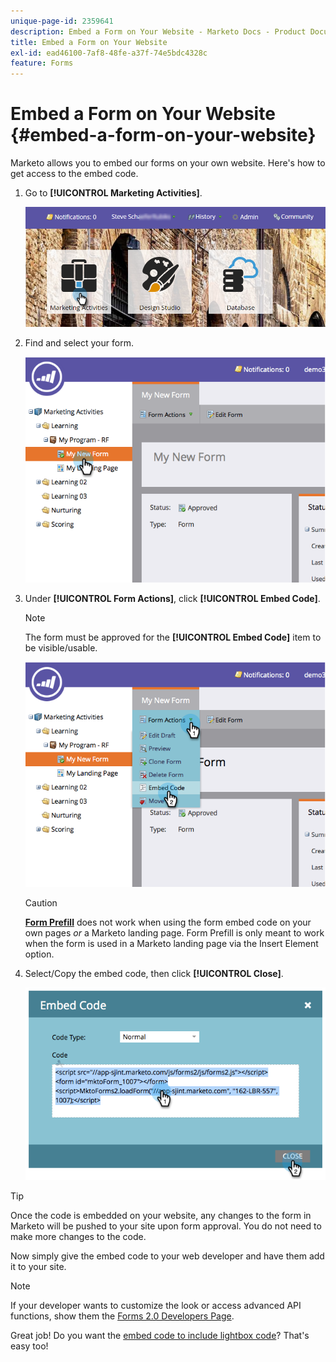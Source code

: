 ```yaml
---
unique-page-id: 2359641
description: Embed a Form on Your Website - Marketo Docs - Product Documentation
title: Embed a Form on Your Website
exl-id: ead46100-7af8-48fe-a37f-74e5bdc4328c
feature: Forms
---
```

# Embed a Form on Your Website {#embed-a-form-on-your-website}

Marketo allows you to embed our forms on your own website. Here's how to get access to the embed code.

1. Go to **[!UICONTROL Marketing Activities]**.

   ![](assets/login-marketing-activities-4.png)

1. Find and select your form.

   ![](assets/image2014-9-15-12-3a12-3a14.png)

1. Under **[!UICONTROL Form Actions]**, click **[!UICONTROL Embed Code]**.

   >[!NOTE]
   >
   >The form must be approved for the **[!UICONTROL Embed Code]** item to be visible/usable.

   ![](assets/image2014-9-15-12-3a12-3a20.png)

   >[!CAUTION]
   >
   >**[Form Prefill](/help/marketo/product-docs/administration/settings/edit-landing-page-settings.md)** does not work when using the form embed code on your own pages _or_ a Marketo landing page. Form Prefill is only meant to work when the form is used in a Marketo landing page via the Insert Element option.

1. Select/Copy the embed code, then click **[!UICONTROL Close]**.

   ![](assets/image2014-9-15-12-3a12-3a31.png)

>[!TIP]
>
>Once the code is embedded on your website, any changes to the form in Marketo will be pushed to your site upon form approval. You do not need to make more changes to the code.

Now simply give the embed code to your web developer and have them add it to your site.

>[!NOTE]
>
>If your developer wants to customize the look or access advanced API functions, show them the [Forms 2.0 Developers Page](https://experienceleague.adobe.com/en/docs/marketo-developer/marketo/javascriptapi/forms-api-reference).

Great job! Do you want the [embed code to include lightbox code](/help/marketo/product-docs/demand-generation/forms/form-actions/use-a-form-in-a-lightbox.md)? That's easy too!
